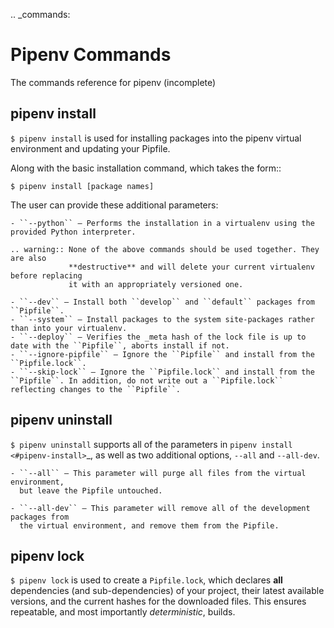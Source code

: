 .. _commands:

# Pipenv Commands

The commands reference for pipenv (incomplete)

## pipenv install

``$ pipenv install`` is used for installing packages into the pipenv virtual environment
and updating your Pipfile.

Along with the basic installation command, which takes the form::

    $ pipenv install [package names]

The user can provide these additional parameters:

    - ``--python`` — Performs the installation in a virtualenv using the provided Python interpreter.

    .. warning:: None of the above commands should be used together. They are also
                 **destructive** and will delete your current virtualenv before replacing
                 it with an appropriately versioned one.

    - ``--dev`` — Install both ``develop`` and ``default`` packages from ``Pipfile``.
    - ``--system`` — Install packages to the system site-packages rather than into your virtualenv.
    - ``--deploy`` — Verifies the _meta hash of the lock file is up to date with the ``Pipfile``, aborts install if not.
    - ``--ignore-pipfile`` — Ignore the ``Pipfile`` and install from the ``Pipfile.lock``.
    - ``--skip-lock`` — Ignore the ``Pipfile.lock`` and install from the ``Pipfile``. In addition, do not write out a ``Pipfile.lock`` reflecting changes to the ``Pipfile``.


## pipenv uninstall

``$ pipenv uninstall`` supports all of the parameters in `pipenv install <#pipenv-install>`_,
as well as two additional options, ``--all`` and ``--all-dev``.

    - ``--all`` — This parameter will purge all files from the virtual environment,
      but leave the Pipfile untouched.

    - ``--all-dev`` — This parameter will remove all of the development packages from
      the virtual environment, and remove them from the Pipfile.


## pipenv lock

``$ pipenv lock`` is used to create a ``Pipfile.lock``, which declares **all** dependencies (and sub-dependencies) of your project, their latest available versions, and the current hashes for the downloaded files. This ensures repeatable, and most importantly *deterministic*, builds.
